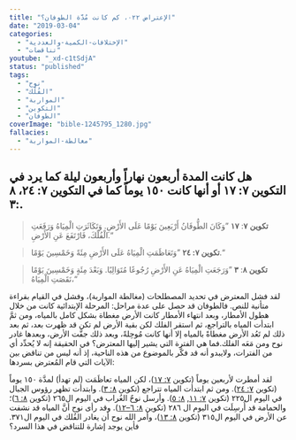 ```yaml
---
title: "الإعتراض ٠٢٢، كم كانت مُدَّة الطوفان؟"
date: "2019-03-04"
categories:
  - "الإختلافات-الكمية-والعددية"
  - "تناقضات"
youtube: "_xd-c1tSdjA"
status: "published"
tags:
  - "نوح"
  - "الفُلْك"
  - "المواربة"
  - "التكوين"
  - "الطوفان"
coverImage: "bible-1245795_1280.jpg"
fallacies:
  - "مغالطة-المواربة"
---
```


## هل كانت المدة أربعون نهاراً وأربعون ليلة كما يرد في التكوين ٧: ١٧ أو أنها كانت ١٥٠ يوماً كما في التكوين ٧: ٢٤، ٨ :٣.

> **تكوين** **٧**: **١٧** ”وَكَانَ الطُّوفَانُ أَرْبَعِينَ يَوْمًا عَلَى الأَرْضِ. وَتَكَاثَرَتِ الْمِيَاهُ وَرَفَعَتِ الْفُلْكَ، فَارْتَفَعَ عَنِ الأَرْضِ.“

> **تكوين ٧: ٢٤** ”وَتَعَاظَمَتِ الْمِيَاهُ عَلَى الأَرْضِ مِئَةً وَخَمْسِينَ يَوْمًا.“

> **تكوين** **٨**: **٣** ”وَرَجَعَتِ الْمِيَاهُ عَنِ الأَرْضِ رُجُوعًا مُتَوَالِيًا. وَبَعْدَ مِئَةٍ وَخَمْسِينَ يَوْمًا نَقَصَتِ الْمِيَاهُ،“

لقد فشل المعترض في تحديد المصطلحات (مغالطة المواربة)، وفشل في القيام بقراءة متأنية للنص. فالطوفان قد حصل على عدة مراحل: المرحلة الإبتدائية كانت من خلال هطول الأمطار، وبعد انتهاء الأمطار كانت الأرض مغطاة بشكل كامل بالمياه، ومن ثمَّ ابتدأت المياه بالتراجع، ثم استقر الفلك لكن بقية الأرض لم تكن قد ظهرت بعد، ثم بعد ذلك لم تَعُد الأرض مغطاةً بالمياه إلا أنها كانت مُوحِلةً، وبعد ذلك جفَّت الأرض، وبعدها غادر نوح ومن مَعَه الفلك.فما هي الفترة التي يشير إليها المعترض؟ في الحقيقة إنه لا يُحدِّد أي من الفترات، ولايبدو أنه قد فكَّر بالموضوع من هذه الناحية، إذ أنه ليس من تناقض بين الآيات التي قام المُعترض بسردها:

لقد أمطرت لأربعين يوماً (تكوين [٧: ١٧](https://biblia.com/bible/ar-vandyke/Ge7.11))، لكن المياه تعاظَمَت (لم تهدأ) لمدَّة ١٥٠ يوماً (تكوين [٧: ٢٤](https://biblia.com/bible/ar-vandyke/Ge8.51)). ومن ثم ابتدأت المياه تتراجع (تكوين [٨: ٣](https://biblia.com/bible/ar-vandyke/Ge8.51)). وابتدأت تظهر رؤوس الجبال في اليوم ال٢٢٥ (تكوين [٧: ١١](https://biblia.com/bible/ar-vandyke/Ge7.11), [٨: ٥](https://biblia.com/bible/ar-vandyke/Ge8.51)). وأرسل نوحٌ الغُراب في اليوم ال٢٦٥ (تكوين [٨: ٦](https://biblia.com/bible/ar-vandyke/Ge8.6))؛ والحمامة قد أُرسِلَت في اليوم ال ٢٨٦ (تكوين [٨: ٦–١٢](https://biblia.com/bible/ar-vandyke/Ge8.6)). وقد رأى نوح أنَّ المياه قد نشفت عن الأرض في اليوم ال٣١٥ (تكوين [٨: ١٣](https://biblia.com/bible/ar-vandyke/Ge8.13))، وأمر الله نوح أن يغادر الفُلك في اليوم ال٣٧١. فأين يوجد إشارة للتناقض في هذا السرد؟
